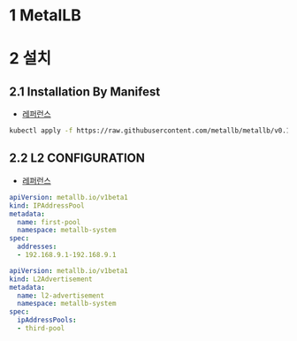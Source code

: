 # 1 MetalLB



# 2 설치



## 2.1 Installation By Manifest

- [레퍼런스](https://metallb.universe.tf/installation/)

```bash
kubectl apply -f https://raw.githubusercontent.com/metallb/metallb/v0.13.9/config/manifests/metallb-native.yaml
```



## 2.2 L2 CONFIGURATION

- [레퍼런스](https://metallb.universe.tf/configuration/_advanced_l2_configuration/)

```yaml
apiVersion: metallb.io/v1beta1
kind: IPAddressPool
metadata:
  name: first-pool
  namespace: metallb-system
spec:
  addresses:
  - 192.168.9.1-192.168.9.1
```

```yaml
apiVersion: metallb.io/v1beta1
kind: L2Advertisement
metadata:
  name: l2-advertisement
  namespace: metallb-system
spec:
  ipAddressPools:
  - third-pool
```